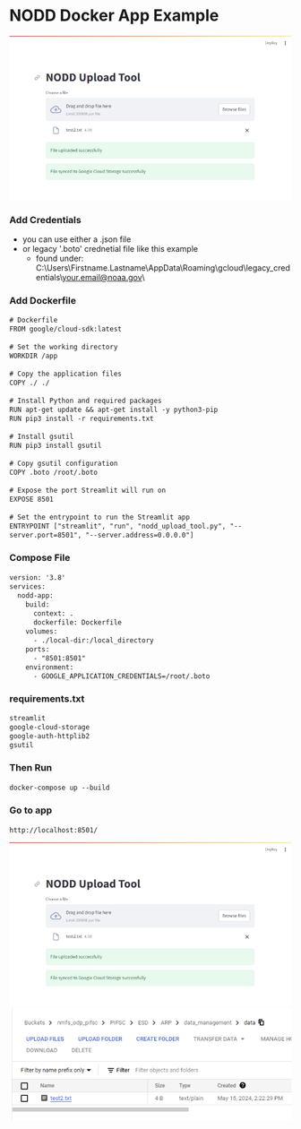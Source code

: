 # NODD Docker App Example
<img src="https://github.com/MichaelAkridge-NOAA/archive-toolbox/blob/5a99c372b3dd144f6699f19e2158b1e60ed807d3/_docs/icons/nodd_docker_app_01.png" >

### Add Credentials
- you can use either a .json file
- or legacy '.boto' crednetial file like this example
  - found under: C:\Users\Firstname.Lastname\AppData\Roaming\gcloud\legacy_credentials\your.email@noaa.gov\
### Add Dockerfile
```
# Dockerfile
FROM google/cloud-sdk:latest

# Set the working directory
WORKDIR /app

# Copy the application files
COPY ./ ./

# Install Python and required packages
RUN apt-get update && apt-get install -y python3-pip
RUN pip3 install -r requirements.txt

# Install gsutil
RUN pip3 install gsutil

# Copy gsutil configuration
COPY .boto /root/.boto

# Expose the port Streamlit will run on
EXPOSE 8501

# Set the entrypoint to run the Streamlit app
ENTRYPOINT ["streamlit", "run", "nodd_upload_tool.py", "--server.port=8501", "--server.address=0.0.0.0"]
```
### Compose File
```
version: '3.8'
services:
  nodd-app:
    build:
      context: .
      dockerfile: Dockerfile
    volumes:
      - ./local-dir:/local_directory
    ports:
      - "8501:8501"
    environment:
      - GOOGLE_APPLICATION_CREDENTIALS=/root/.boto
```
### requirements.txt
```
streamlit
google-cloud-storage
google-auth-httplib2
gsutil
```
### Then Run
``
docker-compose up --build
``
### Go to app
```
http://localhost:8501/
```
<img src="https://github.com/MichaelAkridge-NOAA/archive-toolbox/blob/5a99c372b3dd144f6699f19e2158b1e60ed807d3/_docs/icons/nodd_docker_app_01.png" >
<img src="https://github.com/MichaelAkridge-NOAA/archive-toolbox/blob/5a99c372b3dd144f6699f19e2158b1e60ed807d3/_docs/icons/nodd_docker_app_02.png" >
